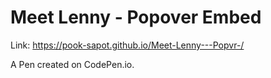 # Meet Lenny - Popover Embed

Link: https://pook-sapot.github.io/Meet-Lenny---Popvr-/

A Pen created on CodePen.io. 


